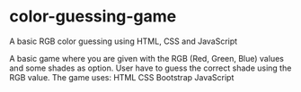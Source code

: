 # color-guessing-game
A basic RGB color guessing using HTML, CSS and JavaScript

A basic game where you are given with the RGB (Red, Green, Blue) values and some shades as option. User have to guess the correct shade using the RGB value.
The game uses:
	HTML 
	CSS
	Bootstrap
	JavaScript
